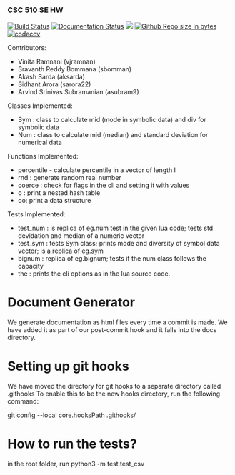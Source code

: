 ### CSC 510 SE HW 

[![Build Status](https://app.travis-ci.com/arvindsrinivas1/SE-HW.svg?branch=main)](https://app.travis-ci.com/github/arvindsrinivas1/SE-HW)
[![Documentation Status](https://readthedocs.org/projects/ansicolortags/badge/?version=latest)](https://github.com/sidhantarora/SE-HW/blob/main/README.md)
<a href =https://github.com/sidhantarora/SE-HW/blob/main/LICENSE.md><img src=https://img.shields.io/github/license/sidhantarora/SE-HW></a>
[![Github Repo size in bytes](https://img.shields.io/github/languages/code-size/sidhantarora/SE-HW)](https://github.com/sidhantarora/SE-HW)
[![codecov](https://codecov.io/gh/arvindsrinivas1/SE-HW/branch/main/graph/badge.svg?token=J984S6M1HO)](https://codecov.io/gh/arvindsrinivas1/SE-HW)

Contributors:
- Vinita Ramnani (vjramnan)
- Sravanth Reddy Bommana (sbomman)
- Akash Sarda (aksarda)
- Sidhant Arora (sarora22)
- Arvind Srinivas Subramanian (asubram9)

Classes Implemented:
- Sym : class to calculate mid (mode in symbolic data) and div for symbolic data
- Num : class to calculate mid (median) and standard deviation for numerical data

Functions Implemented:
-  percentile - calculate percentile in a vector of length l
- rnd : generate random real number
- coerce : check for flags in the cli and setting it with values
- o : print a nested hash table
- oo: print a data structure


Tests Implemented:
- test_num : is replica of eg.num test in the given lua code; tests std devidation and median of a numeric vector
- test_sym : tests Sym class; prints mode and diversity of symbol data vector; is a replica of eg.sym
- bignum : replica of eg.bignum; tests if the num class follows the capacity 
-  the : prints the cli options as in the lua source code.

# Document Generator
We generate documentation as html files every time a commit is made. We have added it as part of our post-commit hook and it falls into the docs directory.

# Setting up git hooks
We have moved the directory for git hooks to a separate directory called .githooks
To enable this to be the new hooks directory, run the following command:

git config --local core.hooksPath .githooks/


# How to run the tests?
in the root folder, run python3 -m test.test_csv

